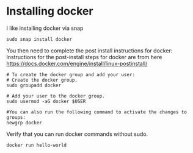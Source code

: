 # Installing docker 

I like installing docker via snap
```
sudo snap install docker
```

You then need to complete the post install instructions for docker:
Instructions for the post-install steps for docker are from here https://docs.docker.com/engine/install/linux-postinstall/
```
# To create the docker group and add your user:
# Create the docker group.
sudo groupadd docker

# Add your user to the docker group.
sudo usermod -aG docker $USER

#You can also run the following command to activate the changes to groups:
newgrp docker
```

Verify that you can run docker commands without sudo.
```
docker run hello-world 
```
